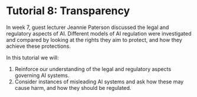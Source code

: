 # Tutorial 8: Transparency
In week 7, guest lecturer Jeannie Paterson discussed the legal and regulatory aspects of AI. Different models of AI regulation were investigated and compared by looking at the rights they aim to protect, and how they achieve these protections.

In this tutorial we will:
1. Reinforce our understanding of the legal and regulatory aspects governing AI systems.
2. Consider instances of misleading AI systems and ask how these may cause harm, and how they should be regulated.